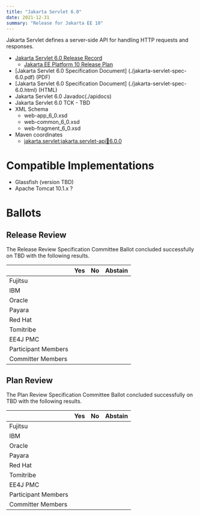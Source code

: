 ```yaml
---
title: "Jakarta Servlet 6.0"
date: 2021-12-31
summary: "Release for Jakarta EE 10"
---
```

Jakarta Servlet defines a server-side API for handling HTTP requests and responses.

* [Jakarta Servlet 6.0 Release Record](https://projects.eclipse.org/projects/ee4j.servlet/releases/6.0)
  * [Jakarta EE Platform 10 Release Plan](https://eclipse-ee4j.github.io/jakartaee-platform/jakartaee10/JakartaEE10ReleasePlan)
* [Jakarta Servlet 6.0 Specification Document] (./jakarta-servlet-spec-6.0.pdf) (PDF)
* [Jakarta Servlet 6.0 Specification Document] (./jakarta-servlet-spec-6.0.html) (HTML)
* Jakarta Servlet 6.0 Javadoc(./apidocs)
* Jakarta Servlet 6.0 TCK - TBD
* XML Schema
  * web-app_6_0.xsd
  * web-common_6_0.xsd
  * web-fragment_6_0.xsd
* Maven coordinates
  * [jakarta.servlet:jakarta.servlet-api:jar:6.0.0](https://search.maven.org/artifact/jakarta.servlet/jakarta.servlet-api/6.0.0/jar)

# Compatible Implementations

* Glassfish (version TBD)
* Apache Tomcat 10.1.x ?

# Ballots

## Release Review

The Release Review Specification Committee Ballot concluded successfully on TBD with the following results.

|                       |  Yes    | No      | Abstain  |
|-----------------------|---------|---------|----------|
|Fujitsu                |         |         |          |
|IBM                    |         |         |          |
|Oracle                 |         |         |          |
|Payara                 |         |         |          |
|Red Hat                |         |         |          |
|Tomitribe              |         |         |          |
|EE4J PMC               |         |         |          |
|Participant Members    |         |         |          |
|Committer Members      |         |         |          |

## Plan Review

The Plan Review Specification Committee Ballot concluded successfully on TBD with the following results.

|                       |  Yes    | No  | Abstain  |
|-----------------------|---------|-----|----------|
|Fujitsu                |         |     |          |
|IBM                    |         |     |          |
|Oracle                 |         |     |          |
|Payara                 |         |     |          |
|Red Hat                |         |     |          |
|Tomitribe              |         |     |          |
|EE4J PMC               |         |     |          |
|Participant Members    |         |     |          |
|Committer Members      |         |     |          |